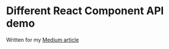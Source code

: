 # Different React Component API demo

Written for my [Medium article](https://medium.com/@vojta.tranta/prapodivn%C3%A9-api-hook%C5%AF-v-reactu-8e493c4ffa11)
